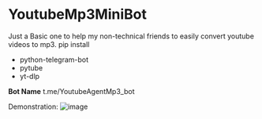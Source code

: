 # YoutubeMp3MiniBot

Just a Basic one to help my non-technical friends to easily convert youtube videos to mp3.
pip install 
- python-telegram-bot
- pytube
- yt-dlp



**Bot Name**
t.me/YoutubeAgentMp3_bot



Demonstration:
![image](https://github.com/user-attachments/assets/dff0380a-6f23-493c-9352-7cfca2e972ba)
